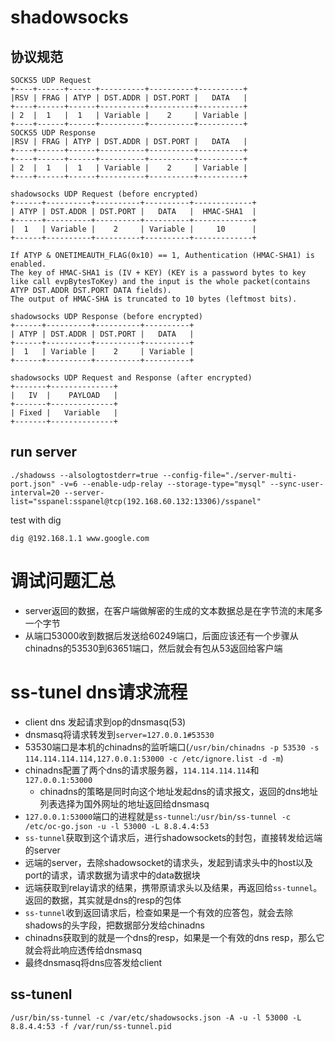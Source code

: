 # shadowsocks

## 协议规范

```
SOCKS5 UDP Request
+----+------+------+----------+----------+----------+
|RSV | FRAG | ATYP | DST.ADDR | DST.PORT |   DATA   |
+----+------+------+----------+----------+----------+
| 2  |  1   |  1   | Variable |    2     | Variable |
+----+------+------+----------+----------+----------+
SOCKS5 UDP Response
|RSV | FRAG | ATYP | DST.ADDR | DST.PORT |   DATA   |
+----+------+------+----------+----------+----------+
+----+------+------+----------+----------+----------+
| 2  |  1   |  1   | Variable |    2     | Variable |
+----+------+------+----------+----------+----------+
```


```
shadowsocks UDP Request (before encrypted)
+------+----------+----------+----------+-------------+
| ATYP | DST.ADDR | DST.PORT |   DATA   |  HMAC-SHA1  |
+------+----------+----------+----------+-------------+
|  1   | Variable |    2     | Variable |     10      |
+------+----------+----------+----------+-------------+

If ATYP & ONETIMEAUTH_FLAG(0x10) == 1, Authentication (HMAC-SHA1) is enabled.
The key of HMAC-SHA1 is (IV + KEY) (KEY is a password bytes to key like call evpBytesToKey) and the input is the whole packet(contains ATYP DST.ADDR DST.PORT DATA fields).
The output of HMAC-SHA is truncated to 10 bytes (leftmost bits).

shadowsocks UDP Response (before encrypted)
+------+----------+----------+----------+
| ATYP | DST.ADDR | DST.PORT |   DATA   |
+------+----------+----------+----------+
|  1   | Variable |    2     | Variable |
+------+----------+----------+----------+

shadowsocks UDP Request and Response (after encrypted)
+-------+--------------+
|   IV  |    PAYLOAD   |
+-------+--------------+
| Fixed |   Variable   |
+-------+--------------+
```

## run server

```
./shadowss --alsologtostderr=true --config-file="./server-multi-port.json" -v=6 --enable-udp-relay --storage-type="mysql" --sync-user-interval=20 --server-list="sspanel:sspanel@tcp(192.168.60.132:13306)/sspanel"
```

test with dig

```
dig @192.168.1.1 www.google.com

```


# 调试问题汇总

- server返回的数据，在客户端做解密的生成的文本数据总是在字节流的末尾多一个字节
- 从端口53000收到数据后发送给60249端口，后面应该还有一个步骤从chinadns的53530到63651端口，然后就会有包从53返回给客户端


# ss-tunel dns请求流程

- client dns 发起请求到op的dnsmasq(53)
- dnsmasq将请求转发到`server=127.0.0.1#53530`
- 53530端口是本机的chinadns的监听端口(`/usr/bin/chinadns -p 53530 -s 114.114.114.114,127.0.0.1:53000 -c /etc/ignore.list -d -m`)
- chinadns配置了两个dns的请求服务器，`114.114.114.114`和`127.0.0.1:53000`
  - chinadns的策略是同时向这个地址发起dns的请求报文，返回的dns地址列表选择为国外网址的地址返回给dnsmasq
- `127.0.0.1:53000`端口的进程就是`ss-tunnel`:`/usr/bin/ss-tunnel -c /etc/oc-go.json -u -l 53000 -L 8.8.4.4:53`
- `ss-tunnel`获取到这个请求后，进行shadowsockets的封包，直接转发给远端的server
- 远端的server，去除shadowsocket的请求头，发起到请求头中的host以及port的请求，请求数据为请求中的data数据块
- 远端获取到relay请求的结果，携带原请求头以及结果，再返回给`ss-tunnel`。返回的数据，其实就是dns的resp的包体
- `ss-tunnel`收到返回请求后，检查如果是一个有效的应答包，就会去除shadows的头字段，把数据部分发给chinadns
- chinadns获取到的就是一个dns的resp，如果是一个有效的dns resp，那么它就会将此响应透传给dnsmasq
- 最终dnsmasq将dns应答发给client

## ss-tunenl

```
/usr/bin/ss-tunnel -c /var/etc/shadowsocks.json -A -u -l 53000 -L 8.8.4.4:53 -f /var/run/ss-tunnel.pid
```
